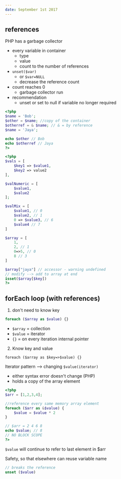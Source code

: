 ```yaml
---
date: September 1st 2017
---
```

## references
PHP has a garbage collector
- every variable in container
    - type
    - value
    - count to the number of references
- `unset($var)`
    - or `$var=NULL`
    - decrease the reference count
- count reaches 0
    - garbage collector run
- recommendation
    - unset or set to null if variable no longer required

```php
<?php
$name = 'Bob';
$other = $name; //copy of the container
$otherref = & $name; // & = by reference
$name = 'Jaya';

echo $other // Bob
echo $otherref // Jaya
?>
```

```php
<?php
$vals = [
    $key1 => $value1,
    $key2 => value2
],

$valNumeric = [
    $value1,
    $value2
];

$valMix = [
    $value1, // 0
    $value2, // 1
    0 => $value3, // 6
    $value4 // 7
]

$array = [
    1,
    2, // 1
    0=>5, // 0
    8 // 3
]

$array["jaya"] // accessor - warning undefined
// modify --> add to array at end
isset($array[$key])
?>
```

## forEach loop (with references)

1. don't need to know key

```php
foreach ($array as $value) {}
```
- `$array` = collection
- `$value` = iterator
- `{}` = on every iteration internal pointer
2. Know key and value
```
foreach ($array as $key=>$value) {}
```

Iterator pattern --> changing `$value(iterator)`
- either syntax error doesn't change (PHP)
- holds a copy of the array element
```php
<?php
$arr = [1,2,3,4];

//reference every same memory array element
foreach ($arr as &$value) {
    $value = $value * 2
}

// $arr = 2 4 6 8
echo $value; // 8
// NO BLOCK SCOPE
?>
```

`$value` will continue to refer to last element in $arr

Safety, so that elsewhere can reuse variable name

```php
// breaks the reference
unset ($value)
```
